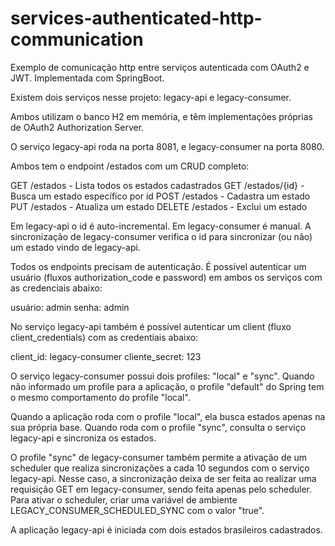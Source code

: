 # services-authenticated-http-communication

Exemplo de comunicação http entre serviços autenticada com OAuth2 e JWT. Implementada com SpringBoot.

Existem dois serviços nesse projeto: legacy-api e legacy-consumer.

Ambos utilizam o banco H2 em memória, e têm implementações próprias de OAuth2 Authorization Server.

O serviço legacy-api roda na porta 8081, e legacy-consumer na porta 8080.

Ambos tem o endpoint /estados com um CRUD completo:

GET /estados - Lista todos os estados cadastrados
GET /estados/{id} - Busca um estado específico por id
POST /estados - Cadastra um estado
PUT /estados - Atualiza um estado
DELETE /estados - Exclui um estado

Em legacy-api o id é auto-incremental. Em legacy-consumer é manual. A sincronização de legacy-consumer verifica o id para sincronizar (ou não) um estado vindo de legacy-api.

Todos os endpoints precisam de autenticação. É possível autenticar um usuário (fluxos authorization_code e password) em ambos os serviços com as credenciais abaixo:

usuário: admin
senha: admin

No serviço legacy-api também é possível autenticar um client (fluxo client_credentials) com as credentiais abaixo:

client_id: legacy-consumer
cliente_secret: 123

O serviço legacy-consumer possui dois profiles: "local" e "sync". Quando não informado um profile para a aplicação, o profile "default" do Spring tem o mesmo comportamento do profile "local".

Quando a aplicação roda com o profile "local", ela busca estados apenas na sua própria base. Quando roda com o profile "sync", consulta o serviço legacy-api e sincroniza os estados.

O profile "sync" de legacy-consumer também permite a ativação de um scheduler que realiza sincronizações a cada 10 segundos com o serviço legacy-api. Nesse caso, a sincronização deixa de ser feita ao realizar uma requisição GET em legacy-consumer, sendo feita apenas pelo scheduler. Para ativar o scheduler, criar uma variável de ambiente LEGACY_CONSUMER_SCHEDULED_SYNC com o valor "true".

A aplicação legacy-api é iniciada com dois estados brasileiros cadastrados.
